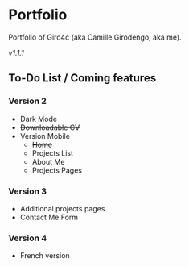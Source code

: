 # Portfolio
 Portfolio of Giro4c (aka Camille Girodengo, aka me).  
   
_v1.1.1_

## To-Do List / Coming features

### Version 2

* Dark Mode
* ~~Downloadable CV~~
* Version Mobile
  * ~~Home~~
  * Projects List
  * About Me
  * Projects Pages

### Version 3

* Additional projects pages
* Contact Me Form

### Version 4

* French version
